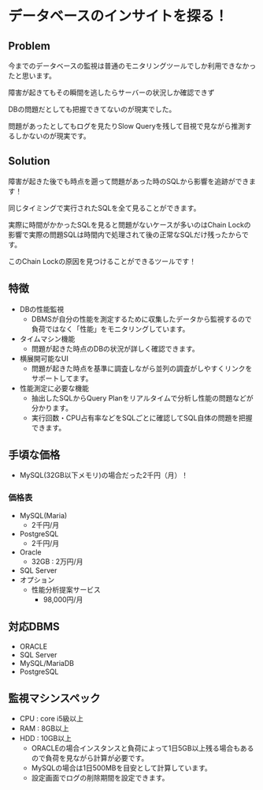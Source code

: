 # データベースのインサイトを探る！

## Problem

今までのデータベースの監視は普通のモニタリングツールでしか利用できなかったと思います。

障害が起きてもその瞬間を逃したらサーバーの状況しか確認できず

DBの問題だとしても把握できてないのが現実でした。

問題があったとしてもログを見たりSlow Queryを残して目視で見ながら推測するしかないのが現実です。


## Solution

障害が起きた後でも時点を遡って問題があった時のSQLから影響を追跡ができます！

同じタイミングで実行されたSQLを全て見ることができます。

実際に時間がかかったSQLを見ると問題がないケースが多いのはChain Lockの影響で実際の問題SQLは時間内で処理されて後の正常なSQLだけ残ったからです。

このChain Lockの原因を見つけることができるツールです！


## 特徴

* DBの性能監視
  * DBMSが自分の性能を測定するために収集したデータから監視するので負荷ではなく「性能」をモニタリングしています。
* タイムマシン機能
  * 問題が起きた時点のDBの状況が詳しく確認できます。
* 横展開可能なUI
  * 問題が起きた時点を基準に調査しながら並列の調査がしやすくリンクをサポートしてます。
* 性能測定に必要な機能
  * 抽出したSQLからQuery Planをリアルタイムで分析し性能の問題などが分かります。
  * 実行回数・CPU占有率などをSQLごとに確認してSQL自体の問題を把握できます。

## 手頃な価格

* MySQL(32GB以下メモリ)の場合だった2千円（月）！

### 価格表

* MySQL(Maria)
  * 2千円/月
* PostgreSQL
  * 2千円/月
* Oracle
  * 32GB : 2万円/月
* SQL Server
* オプション
  * 性能分析提案サービス
    * 98,000円/月

## 対応DBMS

* ORACLE
* SQL Server
* MySQL/MariaDB
* PostgreSQL

## 監視マシンスペック

* CPU : core i5級以上
* RAM : 8GB以上
* HDD : 10GB以上
  * ORACLEの場合インスタンスと負荷によって1日5GB以上残る場合もあるので負荷を見ながら計算が必要です。
  * MySQLの場合は1日500MBを目安として計算しています。
  * 設定画面でログの削除期間を設定できます。



